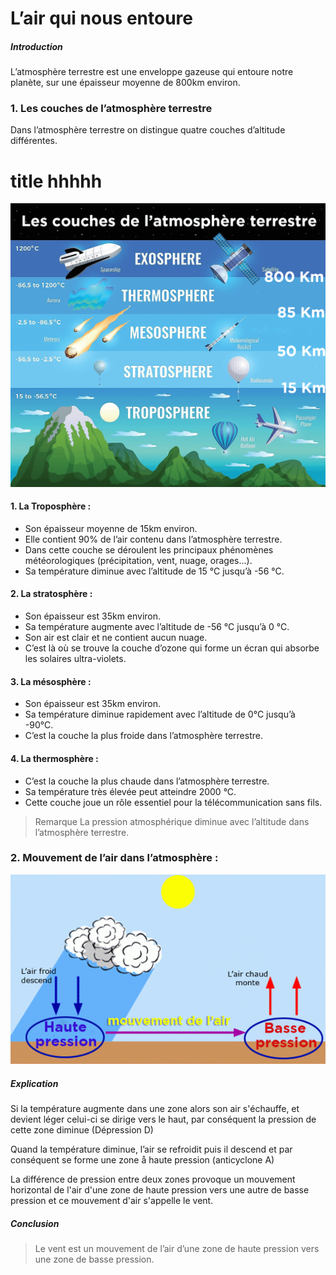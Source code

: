 # L’air qui nous entoure

##### Introduction

L’atmosphère terrestre est une enveloppe gazeuse qui entoure notre planète, sur une
épaisseur moyenne de 800km environ.

### 1. Les couches de l’atmosphère terrestre

Dans l’atmosphère terrestre on distingue quatre couches d’altitude différentes.

<h1>title hhhhh</h1>
<img src='https://github.com/imaznag/test-images/blob/main/couches_atmospheriques.png?raw=true' class='rounded-full'>

#### 1. La Troposphère :

- Son épaisseur moyenne de 15km environ.
- Elle contient 90% de l’air contenu dans l’atmosphère terrestre.
- Dans cette couche se déroulent les principaux phénomènes météorologiques (précipitation, vent, nuage, orages...).
- Sa température diminue avec l’altitude de 15 °C jusqu’à -56 °C.

#### 2. La stratosphère :

- Son épaisseur est 35km environ.
- Sa température augmente avec l’altitude de -56 °C jusqu’à 0 °C.
- Son air est clair et ne contient aucun nuage.
- C’est là où se trouve la couche d’ozone qui forme un écran qui absorbe les solaires ultra-violets.

#### 3. La mésosphère :

- Son épaisseur est 35km environ.
- Sa température diminue rapidement avec l’altitude de 0°C jusqu’à -90°C.
- C’est la couche la plus froide dans l’atmosphère terrestre.

#### 4. La thermosphère :

- C’est la couche la plus chaude dans l’atmosphère terrestre.
- Sa température très élevée peut atteindre 2000 °C.
- Cette couche joue un rôle essentiel pour la télécommunication sans fils.

> Remarque
> La pression atmosphérique diminue avec l’altitude dans l’atmosphère terrestre.

### 2. Mouvement de l’air dans l’atmosphère :

![formation_du_vent](https://github.com/imaznag/test-images/blob/main/formation_du_vent.png?raw=true)

##### Explication

Si la température augmente dans une zone alors son air s'échauffe, et devient léger celui-ci se dirige vers le haut, par conséquent la pression de cette zone diminue (Dépression D)

Quand la température diminue, l’air se refroidit puis il descend et par conséquent se forme une zone å haute pression (anticyclone A)

La différence de pression entre deux zones provoque un mouvement horizontal de l'air d'une zone de haute pression vers une autre de basse pression et ce mouvement d'air s'appelle le vent.

##### Conclusion

> Le vent est un mouvement de l’air d’une zone de haute pression vers une zone de basse pression.
